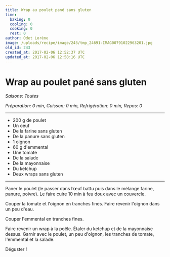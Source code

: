 ```yaml
---
title: Wrap au poulet pané sans gluten
time:
  baking: 0
  cooling: 0
  cooking: 0
  rest: 0
author: Odet Lorène
image: /uploads/recipe/image/243/tmp_24691-IMAG00791022963201.jpg
old_id: 243
created_at: 2017-02-06 12:52:37 UTC
updated_at: 2017-02-06 12:58:16 UTC
---
```


# Wrap au poulet pané sans gluten



*Saisons: Toutes*

*Préparation: 0 min, Cuisson: 0 min, Refrigération: 0 min, Repos: 0*

---

- 200 g de poulet
- Un oeuf
- De la farine sans gluten
- De la panure sans gluten
- 1 oignon
- 60 g d'emmental 
- Une tomate
- De la salade
- De la mayonnaise
- Du ketchup
- Deux wraps sans gluten

---

Paner le poulet (le passer dans l’œuf battu puis dans le mélange farine, panure, poivre). Le faire cuire 10 min à feu doux avec un couvercle.

Couper la tomate et l'oignon en tranches fines. Faire revenir l'oignon dans un peu d'eau.

Couper l'emmental en tranches fines.

Faire revenir un wrap à la poêle. Étaler du ketchup et de la mayonnaise dessus. Garnir avec le poulet, un peu d'oignon, les tranches de tomate, l'emmental et la salade.

Déguster ! 
